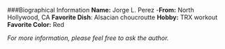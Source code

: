 ###Biographical Information
**Name:** Jorge L. Perez
-**From:** North Hollywood, CA
**Favorite Dish**: Alsacian choucroutte
**Hobby:** TRX workout
**Favorite Color:** Red

*For more information, please feel free to ask the author.*
